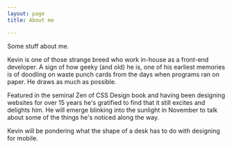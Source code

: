 ```yaml
---
layout: page
title: About me

---
```



Some stuff about <span class="me">me.</span>

Kevin is one of those strange breed who work in-house as a front-end developer. A sign of how geeky (and old) he is, one of his earliest memories is of doodling on waste punch cards from the days when programs ran on paper. He draws as much as possible.

Featured in the seminal Zen of CSS Design book and having been designing websites for over 15 years he's gratified to find that it still excites and delights him. He will emerge blinking into the sunlight in November to talk about some of the things he's noticed along the way.

Kevin will be pondering what the shape of a desk has to do with designing for mobile.